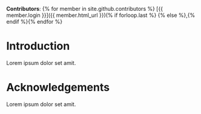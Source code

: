**Contributors**: {% for member in site.github.contributors %} [{{ member.login }}]({{ member.html_url }})(% if forloop.last %} {% else %},{% endif %}{% endfor %}
# Introduction
Lorem ipsum dolor set amit.

# Acknowledgements
Lorem ipsum dolor set amit.
